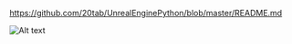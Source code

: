 https://github.com/20tab/UnrealEnginePython/blob/master/README.md

![Alt text](https://github.com/giwig/UnrealEnginePython/blob/master/screenshots/%D0%A1%D0%BD%D0%B8%D0%BC%D0%BE%D0%BA%20%D1%8D%D0%BA%D1%80%D0%B0%D0%BD%D0%B0_2021-08-29_09-45-05.png)

